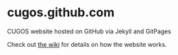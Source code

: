 cugos.github.com
================

CUGOS website hosted on GitHub via Jekyll and GitPages

Check out [the wiki](https://github.com/cugos/cugos.github.com/wiki/Editing-The-Website) for details on how the website works.
